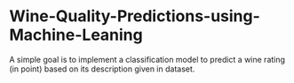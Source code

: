 # Wine-Quality-Predictions-using-Machine-Leaning

A simple goal is to implement a classification model to predict a wine rating (in point) based on its description given in dataset.
